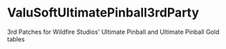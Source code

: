 # ValuSoftUltimatePinball3rdParty
3rd Patches for Wildfire Studios' Ultimate Pinball and Ultimate Pinball Gold tables
